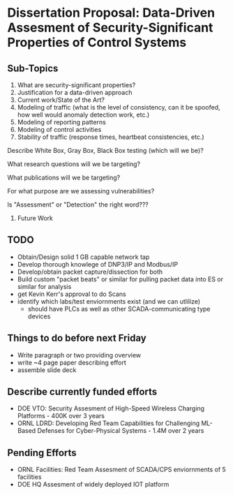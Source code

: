 # Dissertation Proposal: Data-Driven Assesment of Security-Significant Properties of Control Systems

## Sub-Topics

1. What are security-significant properties?
1. Justification for a data-driven approach
1. Current work/State of the Art?
1. Modeling of traffic (what is the level of consistency, can it be spoofed, how well would anomaly detection work, etc.)
1. Modeling of reporting patterns
1. Modeling of control activities
1. Stability of traffic (response times, heartbeat consistencies, etc.)

Describe White Box, Gray Box, Black Box testing (which will we be)?

What research questions will we be targeting?

What publications will we be targeting?

For what purpose are we assessing vulnerabilities?

Is "Assessment" or "Detection" the right word???

1. Future Work

## TODO

- Obtain/Design solid 1 GB capable network tap
- Develop thorough knowlege of DNP3/IP and Modbus/IP
- Develop/obtain packet capture/dissection for both
- Build custom "packet beats" or similar for pulling packet data into ES or similar for analysis
- get Kevin Kerr's approval to do Scans
- identify which labs/test enviornments exist (and we can utlilize)
  - should have PLCs as well as other SCADA-communicating type devices

## Things to do before next Friday

- Write paragraph or two providing overview
- write ~4 page paper describing effort
- assemble slide deck

## Describe currently funded efforts

- DOE VTO: Security Assesment of High-Speed Wireless Charging Platforms - 400K over 3 years
- ORNL LDRD: Developing Red Team Capabilities for Challenging ML-Based Defenses for Cyber-Physical Systems - 1.4M over 2 years

## Pending Efforts

- ORNL Facilities: Red Team Assesment of SCADA/CPS enviornments of 5 facilities
- DOE HQ Assesment of widely deployed IOT platform
